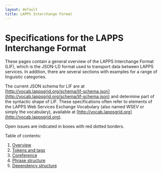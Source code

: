 ```yaml
---
layout: default
title: LAPPS Interchange Format
---
```


# Specifications for the LAPPS Interchange Format

These pages contain a general overview of the LAPPS Interchange Format (LIF), which is the JSON-LD format used to transport data between LAPPS services. In addition, there are several sections with examples for a range of linguistic categories.

The current JSON schema for LIF are at [http://vocab.lappsgrid.org/schema/lif-schema.json](http://vocab.lappsgrid.org/schema/lif-schema.json) and determine part of the syntactic shape of LIF. These specifications often refer to elements of the LAPPS Web Services Exchange Vocabulary (also named WSEV or simply the vocabulary), available at [http://vocab.lappsgrid.org](http://vocab.lappsgrid.org).

Open issues are indicated in boxes with red dotted borders.

Table of contents:

1. [Overview](overview.html)
1. [Tokens and tags](tokens.html)
1. [Coreference](coref.html)
1. [Phrase structure](phrase_structure.html)
1. [Dependency structure](dependencies.html)
